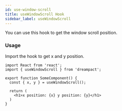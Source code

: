 ```yaml
---
id: use-window-scroll
title: useWindowScroll Hook
sidebar_label: useWindowScroll
---
```


You can use this hook to get the window scroll position.

### Usage

Import the hook to get x and y position.

```tsx
import React from 'react';
import { useWindowScroll } from 'dreampact';

export function SomeComponent() {
  const { x, y } = useWindowScroll();

  return (
    <h1>x position: {x} y position: {y}</h1>
  )
}
```